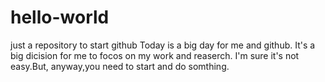 # hello-world
just a repository to start github 
Today is a big day for me and github.
It's a big dicision for me to focos on my work and reaserch.
I'm sure it's not easy.But, anyway,you need to start and do somthing.
